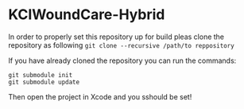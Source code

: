 KCIWoundCare-Hybrid
===================

In order to properly set this repository up for build pleas clone the repository as following
`git clone --recursive /path/to reppository`

If you have already cloned the repository you can run the commands:

````
git submodule init
git submodule update
````

Then open the project in Xcode and you sshould be set!
